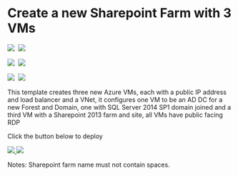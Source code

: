 # Create a new Sharepoint Farm with 3 VMs

<IMG SRC="https://azbotstorage.blob.core.windows.net/badges/sharepoint-three-vm/PublicLastTestDate.svg" />&nbsp;
<IMG SRC="https://azbotstorage.blob.core.windows.net/badges/sharepoint-three-vm/PublicDeployment.svg" />&nbsp;

<IMG SRC="https://azbotstorage.blob.core.windows.net/badges/sharepoint-three-vm/FairfaxLastTestDate.svg" />&nbsp;
<IMG SRC="https://azbotstorage.blob.core.windows.net/badges/sharepoint-three-vm/FairfaxDeployment.svg" />&nbsp;

<IMG SRC="https://azbotstorage.blob.core.windows.net/badges/sharepoint-three-vm/BestPracticeResult.svg" />&nbsp;
<IMG SRC="https://azbotstorage.blob.core.windows.net/badges/sharepoint-three-vm/CredScanResult.svg" />&nbsp;

This template creates three new Azure VMs, each with a public IP address and load balancer and a VNet, it configures one VM to be an AD DC for a new Forest and Domain, one with SQL Server 2014 SP1 domain joined and a third VM with a Sharepoint 2013 farm and site, all VMs have public facing RDP

Click the button below to deploy

<a href="https://portal.azure.com/#create/Microsoft.Template/uri/https%3A%2F%2Fraw.githubusercontent.com%2FAzure%2Fazure-quickstart-templates%2Fmaster%2Fsharepoint-three-vm%2Fazuredeploy.json" target="_blank">
    <img src="http://azuredeploy.net/deploybutton.png"/>
</a>
<a href="http://armviz.io/#/?load=https%3A%2F%2Fraw.githubusercontent.com%2FAzure%2Fazure-quickstart-templates%2Fmaster%2Fsharepoint-three-vm%2Fazuredeploy.json" target="_blank">
    <img src="http://armviz.io/visualizebutton.png"/>
</a>

Notes: Sharepoint farm name must not contain spaces.
